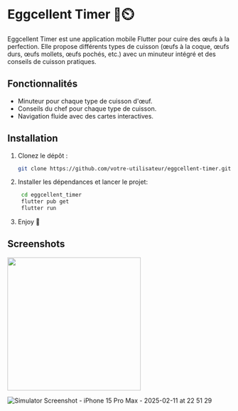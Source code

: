 # Eggcellent Timer 🍳⏲️

Eggcellent Timer est une application mobile Flutter pour cuire des œufs à la perfection. Elle propose différents types de cuisson (œufs à la coque, œufs durs, œufs mollets, œufs pochés, etc.) avec un minuteur intégré et des conseils de cuisson pratiques.

## Fonctionnalités

- Minuteur pour chaque type de cuisson d'œuf.
- Conseils du chef pour chaque type de cuisson.
- Navigation fluide avec des cartes interactives.

## Installation

1. Clonez le dépôt :

   ```bash
   git clone https://github.com/votre-utilisateur/eggcellent-timer.git
    ```

2. Installer les dépendances et lancer le projet:

   ```bash
    cd eggcellent_timer
    flutter pub get
    flutter run
   ```
3. Enjoy 🍳

## Screenshots

<img src="https://github.com/user-attachments/assets/b2d938e1-3b60-4aaa-9c85-75c7574dd055" width="300"/>


![Simulator Screenshot - iPhone 15 Pro Max - 2025-02-11 at 22 51 29](https://github.com/user-attachments/assets/c33bbfbe-58bb-431d-9129-8f2079b95158)
